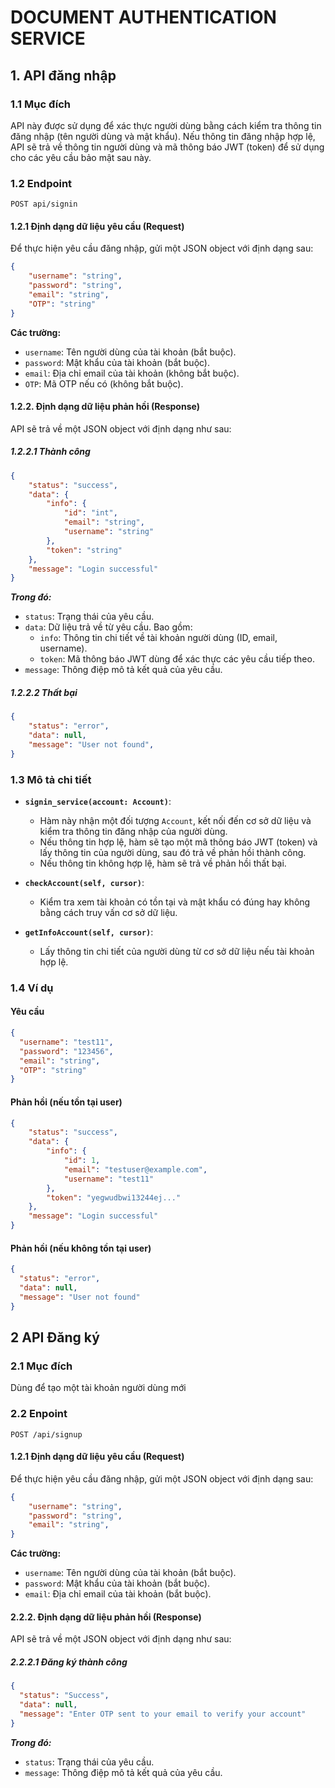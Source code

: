 
# DOCUMENT AUTHENTICATION SERVICE

## 1. API đăng nhập

### 1.1 Mục đích

API này được sử dụng để xác thực người dùng bằng cách kiểm tra thông tin đăng nhập (tên người dùng và mật khẩu). Nếu thông tin đăng nhập hợp lệ, API sẽ trả về thông tin người dùng và mã thông báo JWT (token) để sử dụng cho các yêu cầu bảo mật sau này.

### 1.2 Endpoint

```
POST api/signin
```

#### 1.2.1 Định dạng dữ liệu yêu cầu (Request)

Để thực hiện yêu cầu đăng nhập, gửi một JSON object với định dạng sau:

```json
{
    "username": "string",
    "password": "string",
    "email": "string",
    "OTP": "string"
}
```

**Các trường:**
- `username`: Tên người dùng của tài khoản (bắt buộc).
- `password`: Mật khẩu của tài khoản (bắt buộc).
- `email`: Địa chỉ email của tài khoản (không bắt buộc).
- `OTP`: Mã OTP nếu có (không bắt buộc).

#### 1.2.2. Định dạng dữ liệu phản hồi (Response)

API sẽ trả về một JSON object với định dạng như sau:

##### 1.2.2.1 Thành công

```json
{
    "status": "success",
    "data": {
        "info": {
            "id": "int",          
            "email": "string",     
            "username": "string"  
        },
        "token": "string"        
    },
    "message": "Login successful"
}
```

***Trong đó:***
- `status`: Trạng thái của yêu cầu.
- `data`: Dữ liệu trả về từ yêu cầu. Bao gồm:
    - `info`: Thông tin chi tiết về tài khoản người dùng (ID, email, username).
    - `token`: Mã thông báo JWT dùng để xác thực các yêu cầu tiếp theo.
- `message`: Thông điệp mô tả kết quả của yêu cầu.

##### 1.2.2.2 Thất bại

```json
{
    "status": "error",
    "data": null,
    "message": "User not found",
}
```

### 1.3 Mô tả chi tiết

- **`signin_service(account: Account)`**:
  - Hàm này nhận một đối tượng `Account`, kết nối đến cơ sở dữ liệu và kiểm tra thông tin đăng nhập của người dùng.
  - Nếu thông tin hợp lệ, hàm sẽ tạo một mã thông báo JWT (token) và lấy thông tin của người dùng, sau đó trả về phản hồi thành công.
  - Nếu thông tin không hợp lệ, hàm sẽ trả về phản hồi thất bại.

- **`checkAccount(self, cursor)`**:
  - Kiểm tra xem tài khoản có tồn tại và mật khẩu có đúng hay không bằng cách truy vấn cơ sở dữ liệu.

- **`getInfoAccount(self, cursor)`**:
  - Lấy thông tin chi tiết của người dùng từ cơ sở dữ liệu nếu tài khoản hợp lệ.

### 1.4 Ví dụ

#### Yêu cầu

```json
{
  "username": "test11",
  "password": "123456",
  "email": "string",
  "OTP": "string"
}
```

#### Phản hồi (nếu tồn tại user)

```json
{
    "status": "success",
    "data": {
        "info": {
            "id": 1,
            "email": "testuser@example.com",
            "username": "test11"
        },
        "token": "yegwudbwi13244ej..."
    },
    "message": "Login successful"
}
```

#### Phản hồi (nếu không tồn tại user)

```json
{
  "status": "error",
  "data": null,
  "message": "User not found"
}
```

## 2 API Đăng ký
### 2.1 Mục đích
Dùng để tạo một tài khoản người dùng mới
### 2.2 Enpoint
```
POST /api/signup
```

#### 1.2.1 Định dạng dữ liệu yêu cầu (Request)

Để thực hiện yêu cầu đăng nhập, gửi một JSON object với định dạng sau:

```json
{
    "username": "string",
    "password": "string",
    "email": "string",
}
```

**Các trường:**
- `username`: Tên người dùng của tài khoản (bắt buộc).
- `password`: Mật khẩu của tài khoản (bắt buộc).
- `email`: Địa chỉ email của tài khoản (bắt buộc).
#### 2.2.2. Định dạng dữ liệu phản hồi (Response)

API sẽ trả về một JSON object với định dạng như sau:

##### 2.2.2.1 Đăng ký thành công

```json
{
  "status": "Success",
  "data": null,
  "message": "Enter OTP sent to your email to verify your account"
}
```


***Trong đó:***
- `status`: Trạng thái của yêu cầu.
- `message`: Thông điệp mô tả kết quả của yêu cầu.